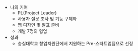 - 나의 기여
  - PL(Project Leader)
  - 사용자 설문 조사 및 기능 구체화
  - 웹 디자인 및 발표 준비
  - 개발 7명의 협업
- 성과
  - 숭실대학교 창업지원단에서 지원하는 Pre-스타트업팀으로 선정